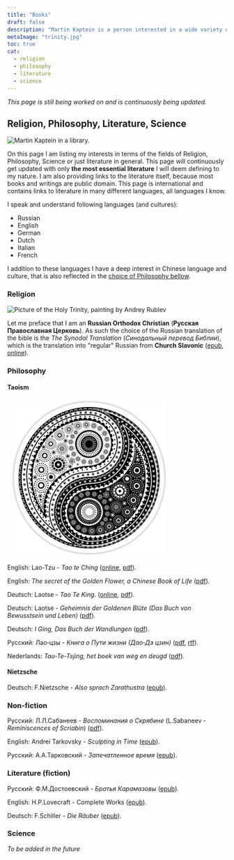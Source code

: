 ```yaml
---
title: "Books"
draft: false
description: "Martin Kaptein is a person interested in a wide variety of things. On this page you can explore the books that he recommends, spanning various topics and fields such as Religion, Philosophy, Music, Literature and Science."
metaImage: "trinity.jpg" 
toc: true
cat:
  - religion
  - philosophy
  - literature
  - science
---
```



*This page is still being worked on and is continuously being updated.*

## Religion, Philosophy, Literature, Science

<img src="/images/library_hr_hc_min.jpg" alt="Martin Kaptein in a library." width="600" height="224"/>

On this page I am listing my interests in terms of the fields of Religion, Philosophy, Science or just literature in general.
This page will continuously get updated with only **the most essential literature** I will deem defining to my nature.
I am also providing links to the literature itself, because most books and writings are public domain.
This page is international and contains links to literature in many different languages, all languages I know.

<!--
If you speak Russian there is also <a href="/ru/books/" hreflang="ru">a Russian version of this page</a> containing only literature in Russian language.
-->

I speak and understand following languages (and cultures):

- Russian
- English
- German
- Dutch
- Italian
- French

I addition to these languages I have a deep interest in Chinese language and culture, that is also reflected in the [choice of Philosophy bellow](#philosophy).

### Religion

![Picture of the Holy Trinity, painting by Andrey Rublev](trinity.jpg)

Let me preface that I am an **Russian Orthodox Christian** (**Русская Православная Церковь**).
As such the choice of the Russian translation of the bible is the *The Synodal Translation* (*Синодальный перевод Библии*), which is the translation into "regular" Russian from **Church Slavonic** ([epub](biblia-synodal.epub), [online](https://azbyka.ru/biblia/)).

### Philosophy

#### Taoism

![Yin Yang](YinYang.png)

English: Lao-Tzu - *Tao te Ching* ([online](https://iging.com/laotse/LaotseE.htm), [pdf](tao_te_ching_english_paul_lin.pdf)).

English: *The secret of the Golden Flower, a Chinese Book of Life* ([pdf](secret_of_the_golden_flower_en.pdf)).

Deutsch: Laotse - *Tao Te King*. ([online](https://iging.com/laotse/LaotseD.htm), [pdf](tao_te_ching_de.pdf)).

Deutsch: Laotse - *Geheimnis der Goldenen Blüte (Das Buch von Bewusstsein und Leben)* ([pdf](secret_of_the_golden_flower_de.pdf)).

Deutsch: *I Ging, Das Buch der Wandlungen* ([pdf](i_ging_de.pdf)).

Русский: Лао‑цзы - *Книга о Пути жизни (Дао‑Дэ цзин)* ([pdf](tao_te_ching_ru.pdf), [rtf](tao_te_ching_ru.rtf)).

Nederlands: *Tau-Te-Tsjing, het boek van weg en deugd* ([pdf](tao_te_ching_j_duyvendak.pdf)).

#### Nietzsche

Deutsch: F.Nietzsche - *Also sprach Zarathustra* ([epub](nietzsche-zarathustra.epub)).

### Non-fiction

Русский: Л.Л.Сабанеев - *Воспоминания о Скрябине* (L.Sabaneev - *Reminiscences of Scriabin*) ([pdf](sabaneev_vospominaniya_o_scriabine_2000txt.pdf)).

English: Andrei Tarkovsky - *Sculpting in Time* ([epub](Andrei_Tarkovsky_Sculpting_In_Time_Andrei_Tarkovsky_Sculpting_In_Time.epub)).

Русский: А.А.Тарковский - *Запечатленное время* ([epub](Tarkovskiy.Andrey.Zapechatlennoe_vremya.epub)).

### Literature (fiction)

Русский: Ф.М.Достоевский - *Братья Карамазовы* ([epub](bratya-karamazovy-epub.epub)).

English: H.P.Lovecraft - Complete Works ([epub](lovecraft_complete_works.epub)).

Deutsch: F.Schiller - *Die Räuber* ([epub](schiller-rauber.epub)).

### Science

*To be added in the future*
